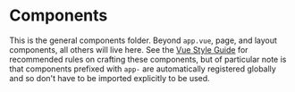 # Components

This is the general components folder. Beyond `app.vue`, page, and layout components, all others will live here. See the [Vue Style Guide](https://vuejs.org/v2/style-guide/) for recommended rules on crafting these components, but of particular note is that components prefixed with `app-` are automatically registered globally and so don't have to be imported explicitly to be used.
